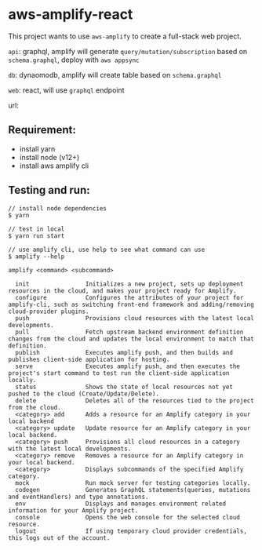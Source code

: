 # aws-amplify-react

This project wants to use `aws-amplify` to create a full-stack web project.

`api`: graphql, amplify will generate `query/mutation/subscription` based on `schema.graphql`, deploy with `aws appsync`

`db`: dynaomodb, amplify will create table based on `schema.graphql`

`web`: react, will use `graphql` endpoint

url:

## Requirement:

- install yarn
- install node (v12+)
- install aws amplify cli

## Testing and run:

```
// install node dependencies
$ yarn

// test in local
$ yarn run start

// use amplify cli, use help to see what command can use
$ amplify --help

amplify <command> <subcommand>

  init                Initializes a new project, sets up deployment resources in the cloud, and makes your project ready for Amplify.
  configure           Configures the attributes of your project for amplify-cli, such as switching front-end framework and adding/removing cloud-provider plugins.
  push                Provisions cloud resources with the latest local developments.
  pull                Fetch upstream backend environment definition changes from the cloud and updates the local environment to match that definition.
  publish             Executes amplify push, and then builds and publishes client-side application for hosting.
  serve               Executes amplify push, and then executes the project's start command to test run the client-side application locally.
  status              Shows the state of local resources not yet pushed to the cloud (Create/Update/Delete).
  delete              Deletes all of the resources tied to the project from the cloud.
  <category> add      Adds a resource for an Amplify category in your local backend
  <category> update   Update resource for an Amplify category in your local backend.
  <category> push     Provisions all cloud resources in a category with the latest local developments.
  <category> remove   Removes a resource for an Amplify category in your local backend.
  <category>          Displays subcommands of the specified Amplify category.
  mock                Run mock server for testing categories locally.
  codegen             Generates GraphQL statements(queries, mutations and eventHandlers) and type annotations.
  env                 Displays and manages environment related information for your Amplify project.
  console             Opens the web console for the selected cloud resource.
  logout              If using temporary cloud provider credentials, this logs out of the account.
```
